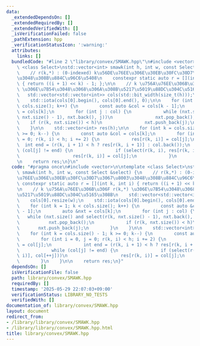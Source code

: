 ```yaml
---
data:
  _extendedDependsOn: []
  _extendedRequiredBy: []
  _extendedVerifiedWith: []
  _isVerificationFailed: false
  _pathExtension: hpp
  _verificationStatusIcon: ':warning:'
  attributes:
    links: []
  bundledCode: "#line 2 \"library/convex/SMAWK.hpp\"\n#include <vector>\n\ntemplate\
    \ <class Select>\nstd::vector<int> smawk(int h, int w, const Select &select) {\n\
    \    // r(k,*) : (0-indexed) k\u56DE\u76EE\u306E\u30EB\u30FC\u30D7\u3067\u8003\
    \u3048\u308B\u884C\u96C6\u5408\n    constexpr static auto r = [](int k, int i)\
    \ { return ((i + 1) << k) - 1; };\n\n    // k \u756A\u76EE\u306B\u306F r(k,*)\
    \ \u306E\u7B54\u3048\u3068\u306A\u308B\u5217\u5019\u88DC\u304C\u5165\u308B\n \
    \   std::vector<std::vector<int>> cols(std::bit_width(size_t(h)));\n    cols[0].resize(w);\n\
    \    std::iota(cols[0].begin(), cols[0].end(), 0);\n\n    for (int k = 1; k <\
    \ cols.size(); k++) {\n        const auto &col = cols[k - 1];\n        auto &nxt\
    \ = cols[k];\n        for (int j : col) {\n            while (nxt.size() and select(r(k,\
    \ nxt.size() - 1), nxt.back(), j))\n                nxt.pop_back();\n        \
    \    if (r(k, nxt.size()) < h)\n                nxt.push_back(j);\n        }\n\
    \    }\n\n    std::vector<int> res(h);\n\n    for (int k = cols.size() - 1; k\
    \ >= 0; k--) {\n        const auto &col = cols[k];\n        for (int i = 0, j\
    \ = 0; r(k, i) < h; i += 2) {\n            res[r(k, i)] = col[j];\n          \
    \  int end = (r(k, i + 1) < h ? res[r(k, i + 1)] : col.back());\n            while\
    \ (col[j] != end) {\n                if (select(r(k, i), res[r(k, i)], col[++j]))\n\
    \                    res[r(k, i)] = col[j];\n            }\n        }\n    }\n\
    \n    return res;\n}\n"
  code: "#pragma once\n#include <vector>\n\ntemplate <class Select>\nstd::vector<int>\
    \ smawk(int h, int w, const Select &select) {\n    // r(k,*) : (0-indexed) k\u56DE\
    \u76EE\u306E\u30EB\u30FC\u30D7\u3067\u8003\u3048\u308B\u884C\u96C6\u5408\n   \
    \ constexpr static auto r = [](int k, int i) { return ((i + 1) << k) - 1; };\n\
    \n    // k \u756A\u76EE\u306B\u306F r(k,*) \u306E\u7B54\u3048\u3068\u306A\u308B\
    \u5217\u5019\u88DC\u304C\u5165\u308B\n    std::vector<std::vector<int>> cols(std::bit_width(size_t(h)));\n\
    \    cols[0].resize(w);\n    std::iota(cols[0].begin(), cols[0].end(), 0);\n\n\
    \    for (int k = 1; k < cols.size(); k++) {\n        const auto &col = cols[k\
    \ - 1];\n        auto &nxt = cols[k];\n        for (int j : col) {\n         \
    \   while (nxt.size() and select(r(k, nxt.size() - 1), nxt.back(), j))\n     \
    \           nxt.pop_back();\n            if (r(k, nxt.size()) < h)\n         \
    \       nxt.push_back(j);\n        }\n    }\n\n    std::vector<int> res(h);\n\n\
    \    for (int k = cols.size() - 1; k >= 0; k--) {\n        const auto &col = cols[k];\n\
    \        for (int i = 0, j = 0; r(k, i) < h; i += 2) {\n            res[r(k, i)]\
    \ = col[j];\n            int end = (r(k, i + 1) < h ? res[r(k, i + 1)] : col.back());\n\
    \            while (col[j] != end) {\n                if (select(r(k, i), res[r(k,\
    \ i)], col[++j]))\n                    res[r(k, i)] = col[j];\n            }\n\
    \        }\n    }\n\n    return res;\n}"
  dependsOn: []
  isVerificationFile: false
  path: library/convex/SMAWK.hpp
  requiredBy: []
  timestamp: '2025-05-29 22:07:03+09:00'
  verificationStatus: LIBRARY_NO_TESTS
  verifiedWith: []
documentation_of: library/convex/SMAWK.hpp
layout: document
redirect_from:
- /library/library/convex/SMAWK.hpp
- /library/library/convex/SMAWK.hpp.html
title: library/convex/SMAWK.hpp
---
```

